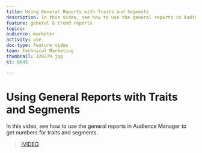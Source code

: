```yaml
---
title: Using General Reports with Traits and Segments
description: In this video, see how to use the general reports in Audience Manager to get numbers for traits and segments.
feature: general & trend reports
topics: 
audience: marketer
activity: use
doc-type: feature video
team: Technical Marketing
thumbnail: 328279.jpg
kt: 6645

---
```


# Using General Reports with Traits and Segments

In this video, see how to use the general reports in Audience Manager to get numbers for traits and segments.

>[!VIDEO](https://video.tv.adobe.com/v/328279/?quality=12&learn=on)
